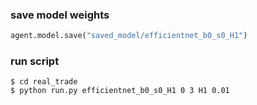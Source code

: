 ### save model weights
```python
agent.model.save("saved_model/efficientnet_b0_s0_H1")
```
### run script
```console
$ cd real_trade
$ python run.py efficientnet_b0_s0_H1 0 3 H1 0.01
```
